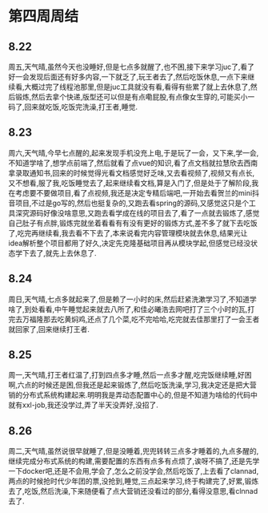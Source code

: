 # 第四周周结

## 8.22
  周五,天气晴,虽然今天也没睡好,但是七点多就醒了,也不困,接下来学习juc了,看了好一会发现后面还有好多内容,一下就乏了,玩王者去了,然后吃饭休息,一点下来继续看,大概过完了线程池那里,但是juc工具就没有看,看得有些累了就上去休息了,然后锻炼,然后去拿个快递,版型还可以但是有点嘞屁股,有点像女生穿的,可能买小一码了,回来就吃饭,吃饭完洗澡,打王者,睡觉.
## 8.23
  周六,天气晴,今早七点醒的,起来发现手机没充上电,于是玩了一会，又下来,学一会,不知道学啥了,想学点前端了,然后就看了点vue的知识,看了点文档就拉慧欣去西南拿录取通知书,回来的时候觉得光看文档感觉好乏味,又去看视频了,视频又有点长,又不想看,服了我,吃饭睡觉去了,起来继续看文档,算是入门了,但是处于了解阶段,我在考虑要不要做项目,看了点视频,我还是决定专精后端吧,一开始去看贺兰的mini抖音项目,不过是go写的,然后也挺复杂的,又跑去看spring的源码,又感觉这只是个工具深究源码好像没啥意思,又跑去看学成在线的项目去了,看了一点就去锻炼了,感觉自己肚子有点胖,锻炼完就坐着看看有有没有更好的锻炼方式,差不多了就下去吃饭了,吃完再继续看,我去看不下去了,本来说看完内容管理模块就去休息,结果光让idea解析整个项目都用了好久,决定先克隆基础项目再从模块学起,但感觉已经没状态学下去了,就先上去休息了.
## 8.24
  周日,天气晴,七点多就起来了,但是赖了一小时的床,然后赶紧洗漱学习了,不知道学啥了,到处看看,中午睡觉起来就去八所了,和佳必曦浩去网吧打了三个小时的瓦,打完去万福隆那去吃黄焖鸡,还点了几个菜,吃不完哈哈,吃完就去佳那里打了一会王者就回家了,回来继续打王者.
## 8.25
  周一,天气晴,打王者红温了,打到四点多才睡,然后一点多才醒,吃完饭继续睡,好困啊,六点的时候还是困,但我还是起来锻炼了,然后吃饭洗澡,学习,我决定还是把大营销的分布式系统构建起来.明明我是弄动态配置中心的,但是不知道为啥给的代码中就有xxl-job,我还没学过,弄了半天没弄好,没招了.
## 8.26
  周二,天气晴,虽然说很早就睡了,但是没睡着,兜兜转转三点多才睡着的,九点多醒的,继续完成分布式系统的构建,需要配置的东西有点多有点烦了,诶呀不搞了,还是先学一下docker吧,还是不会用,学会了,怎么之前没学会,然后吃饭了,上去看了clannad,两点的时候抢时代少年团的票,没抢到,睡觉,三点起来学习,终于构建完了,好累,锻炼去了,吃饭,然后洗澡,下来随便看了点大营销还没看过的部分,看得没意思,看clnnad去了.